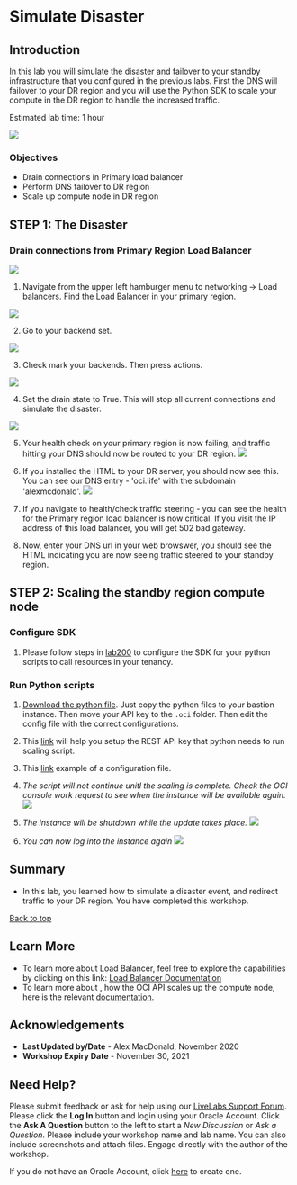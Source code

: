 # Simulate Disaster
<!-- Comment out table of contents
## Table of Contents
[Introduction](#introduction)
-->

## Introduction

In this lab you will simulate the disaster and failover to your standby infrastructure that you configured in the previous labs. First the DNS will failover to your DR region and you will use the Python SDK to scale your compute in the DR region to handle the increased traffic. 

Estimated lab time: 1 hour

![](./images/1.png " ")

### Objectives
- Drain connections in Primary load balancer
- Perform DNS failover to DR region
- Scale up compute node in DR region

## **STEP 1:** The Disaster

### Drain connections from Primary Region Load Balancer

![](./images/2.png)

1. Navigate from the upper left hamburger menu to networking -> Load balancers. Find the Load Balancer in your primary region.

  ![](./images/3.png)

2. Go to your backend set. 

  ![](./images/4.png)

3. Check mark your backends. Then press actions.

  ![](./images/5.png)

4. Set the drain state to True. This will stop all current connections and simulate the disaster. 

  ![](./images/6.png)

5. Your health check on your primary region is now failing, and traffic hitting your DNS should now be routed to your DR region. 
  ![](./images/7.png)

6. If you installed the HTML to your DR server, you should now see this. You can see our DNS entry - 'oci.life' with the subdomain 'alexmcdonald'.
  ![](./images/8.png)

7. If you navigate to health/check traffic steering - you can see the health for the Primary region load balancer is now critical. If you visit the IP address of this load balancer, you will get 502 bad gateway. 

8. Now, enter your DNS url in your web browswer, you should see the HTML indicating you are now seeing traffic steered to your standby region. 

## **STEP 2:** Scaling the standby region compute node

### Configure SDK

1. Please follow steps in [lab200](https://github.com/arshyasharifian/DR_DNS/blob/master/LabGuide200.md) to configure the SDK for your python scripts to call resources in your tenancy.

### Run Python scripts
1. [Download the python file](https://objectstorage.us-ashburn-1.oraclecloud.com/p/cT_e-91q3vOplvaxy4wCmuLrCjEQQAf6P6LlNYa_1PO2pz2Sncbgk6fdF5srgN98/n/c4u03/b/data-management-library-files/o/Labapi.py). Just copy the python files to your bastion instance. Then move your API key to the `.oci` folder. Then edit the config file with the correct configurations.

2. This [link](https://docs.cloud.oracle.com/en-us/iaas/Content/API/Concepts/apisigningkey.htm#Required_Keys_and_OCIDs) will help you setup the REST API key that python needs to run scaling script.

3. This [link](https://docs.cloud.oracle.com/en-us/iaas/Content/API/Concepts/sdkconfig.htm) example of a configuration file.

4. *The script will not continue unitl the scaling is complete. Check the OCI console work request to see when the instance will be available again.*
  ![](./images/9.PNG)

5. *The instance will be shutdown while the update takes place.*
  ![](./images/10.PNG)

6. *You can now log into the instance again*
  ![](./images/11.PNG)

## Summary

-   In this lab, you learned how to simulate a disaster event, and redirect traffic to your DR region. You have completed this workshop.

[Back to top](#introduction)

## Learn More
-   To learn more about Load Balancer, feel free to explore the capabilities by clicking on this link: [Load Balancer Documentation](https://docs.cloud.oracle.com/en-us/iaas/Content/Balance/Concepts/balanceoverview.htm)
-   To learn more about , how the OCI API scales up the compute node, here is the relevant [documentation](https://docs.cloud.oracle.com/en-us/iaas/api/#/en/iaas/20160918/datatypes/UpdateInstanceDetails).

## Acknowledgements
- **Last Updated by/Date** - Alex MacDonald, November 2020
- **Workshop Expiry Date** - November 30, 2021

## Need Help?
Please submit feedback or ask for help using our [LiveLabs Support Forum](https://community.oracle.com/tech/developers/categories/livelabsdiscussions). Please click the **Log In** button and login using your Oracle Account. Click the **Ask A Question** button to the left to start a *New Discussion* or *Ask a Question*.  Please include your workshop name and lab name.  You can also include screenshots and attach files.  Engage directly with the author of the workshop.

If you do not have an Oracle Account, click [here](https://profile.oracle.com/myprofile/account/create-account.jspx) to create one.
